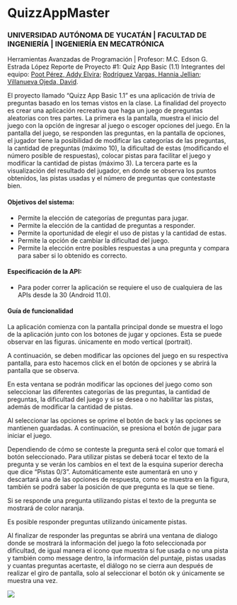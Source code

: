 # QuizzAppMaster
### UNIVERSIDAD AUTÓNOMA DE YUCATÁN | FACULTAD DE INGENIERÍA | INGENIERÍA EN MECATRÓNICA
Herramientas Avanzadas de Programación | Profesor: M.C. Edson G. Estrada López
Reporte de Proyecto #1: Quiz App Basic (1.1)
Integrantes del equipo: [Poot Pérez, Addy Elvira](https://github.com/pootpaddy); [Rodríguez Vargas, Hannia Jellian](https://github.com/Jellian); [Villanueva Ojeda, David](https://github.com/D-villanueva).

<p>El proyecto llamado “Quizz App Basic 1.1” es una aplicación de trivia de preguntas basado en los temas vistos en la clase. La finalidad del proyecto es crear una aplicación recreativa que haga un juego de preguntas aleatorias con tres partes. 
La primera es la pantalla, muestra el inicio del juego con la opción de ingresar al juego o escoger opciones del juego. En la pantalla del juego, se responden las preguntas, en la pantalla de opciones, el jugador  tiene la posibilidad de modificar las categorías de las preguntas, la cantidad de preguntas (máximo 10), la dificultad de estas (modificando el número posible de respuestas), colocar pistas para facilitar el juego y modificar la cantidad de pistas (máximo 3). 
La tercera parte es la visualización del resultado del jugador, en donde se observa los puntos obtenidos, las pistas usadas y el número de preguntas que contestaste bien.<p>


#### Objetivos del sistema:

* Permite la elección de categorías de preguntas para jugar.
* Permite la elección de la cantidad de preguntas a responder.
* Permite la oportunidad de elegir el uso de pistas y la cantidad de estas.
* Permite la opción de cambiar la dificultad del juego.
* Permite la elección entre posibles respuestas a una pregunta y compara para saber si lo obtenido es correcto.

#### Especificación de la API:

* Para poder correr la aplicación se requiere el uso de cualquiera de las APIs desde la 30 (Android 11.0).

#### Guía de funcionalidad

<p>La aplicación comienza con la pantalla principal donde se muestra el logo de la aplicación junto con los botones de jugar y opciones. Esta se puede observar en las figuras. únicamente en modo vertical (portrait).<p>

<p>A continuación, se deben modificar las opciones del juego en su respectiva pantalla, para esto hacemos click en el botón de opciones y se abrirá la pantalla que se observa.<p>

<p>En esta ventana se podrán modificar las opciones del juego como son seleccionar las diferentes categorías de las preguntas, la cantidad de preguntas, la dificultad del juego y si se desea o no habilitar las pistas, además de modificar la cantidad de pistas.

Al seleccionar las opciones se oprime el botón de back y las opciones se mantienen guardadas. A continuación, se presiona el botón de jugar para iniciar el juego. <p>

<p>Dependiendo de cómo se conteste la pregunta será el color que tomará el botón seleccionado. Para utilizar pistas se deberá tocar el texto de la pregunta y se verán los cambios en el text de la esquina superior derecha que dice “Pistas 0/3”. Automáticamente este aumentará en uno y descartará una de las opciones de respuesta, como se muestra en la figura, también se podrá saber la posición de que pregunta es la que se tiene. <p>

<p>Si se responde una pregunta utilizando pistas el texto de la pregunta se mostrará de color naranja. 

Es posible responder preguntas utilizando únicamente pistas.

Al finalizar de responder las preguntas se abrirá una ventana de dialogo donde se mostrará la información del juego la foto seleccionada por dificultad, de igual manera el icono que muestra si fue usada o no una pista y también como message dentro, la información del puntaje, pistas usadas y cuantas preguntas acertaste, el diálogo no se cierra aun después de realizar el giro de pantalla, solo al seleccionar el botón ok  y únicamente se muestra una vez.<p>

![](https://lh3.googleusercontent.com/StOOcrk-anLNnaUYHyrHFz19pVSLFTCejh4B6HiTY7XQ-KB7Ht2vvNX0XWkdvem9DhrF4dvw5AUE8irxy9wDIZFr6AeyOkWFhJ7k0k-StclCgUl5BpljhZtho31L32mGwbnglYhbFnM=w2400)


